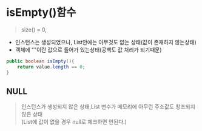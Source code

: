 # isEmpty()함수
>size() = 0,
- 인스턴스는 생성되었으나, List안에는 아무것도 없는 상태(값이 존재하지 않는상태)
- 객체에 ""이란 값으로 들어가 있는상태(공백도 값 처리가 되기때문)
```java
public boolean isEmpty(){
    return value.length == 0;
}
```
## NULL
>인스턴스가 생성되지 않은 상태,List 변수가 메모리에 아무런 주소값도 창조되지 않은 상태<br>(List에 값이 없을 경우 null로 체크하면 안된다.)
